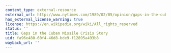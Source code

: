 ```yaml
---
content_type: external-resource
external_url: http://www.nytimes.com/1989/02/05/opinion/gaps-in-the-cuban-missile-crisis-story.html?pagewanted=all
has_external_license_warning: true
license: https://en.wikipedia.org/wiki/All_rights_reserved
status: ''
title: Gaps in the Cuban Missile Crisis Story
uid: fa96e480-60f4-46d8-bde9-f12895a493b8
wayback_url: ''
---
```

